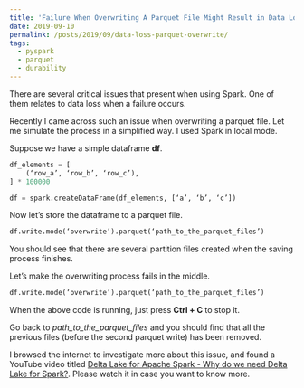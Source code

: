 ```yaml
---
title: 'Failure When Overwriting A Parquet File Might Result in Data Loss'
date: 2019-09-10
permalink: /posts/2019/09/data-loss-parquet-overwrite/
tags:
  - pyspark
  - parquet
  - durability
---
```


There are several critical issues that present when using Spark. One of them relates to data loss when a failure occurs.

Recently I came across such an issue when overwriting a parquet file. Let me simulate the process in a simplified way. I used Spark in local mode.

Suppose we have a simple dataframe <b>df</b>.

```python
df_elements = [
	(‘row_a’, ‘row_b’, ‘row_c’),
] * 100000

df = spark.createDataFrame(df_elements, [‘a’, ‘b’, ‘c’])
```

Now let’s store the dataframe to a parquet file.

```python
df.write.mode(‘overwrite’).parquet(‘path_to_the_parquet_files’)
```

You should see that there are several partition files created when the saving process finishes.

Let’s make the overwriting process fails in the middle.

```python
df.write.mode(‘overwrite’).parquet(‘path_to_the_parquet_files’)
```

When the above code is running, just press <b>Ctrl + C</b> to stop it.

Go back to <I>path_to_the_parquet_files</I> and you should find that all the previous files (before the second parquet write) has been removed.

I browsed the internet to investigate more about this issue, and found a YouTube video titled <a href="https://www.youtube.com/watch?v=0GhFAzN4qs4">Delta Lake for Apache Spark - Why do we need Delta Lake for Spark?</a>. Please watch it in case you want to know more.
